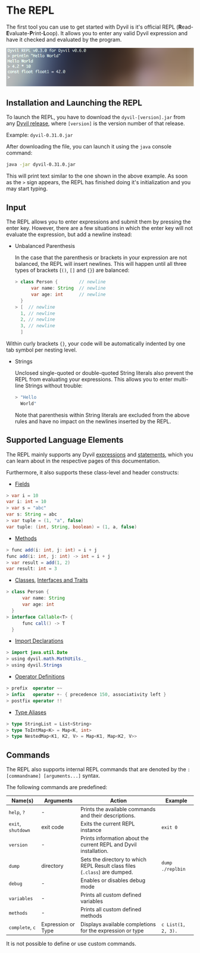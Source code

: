 # The REPL

The first tool you can use to get started with Dyvil is it's official REPL (**R**ead-**E**valuate-**P**rint-**L**oop). It allows you to enter any valid Dyvil expression and have it checked and evaluated by the program.

![The REPL](repl-example-1.png)

## Installation and Launching the REPL

To launch the REPL, you have to download the `dyvil-[version].jar` from any [Dyvil release](https://github.com/Dyvil/Dyvil/releases), where `[version]` is the version number of that release.

Example: `dyvil-0.31.0.jar`

After downloading the file, you can launch it using the `java` console command:

```sh
java -jar dyvil-0.31.0.jar
```

This will print text similar to the one shown in the above example. As soon as the `>` sign appears, the REPL has finished doing it's initialization and you may start typing.

## Input

The REPL allows you to enter expressions and submit them by pressing the enter key. However, there are a few situations in which the enter key will not evaluate the expression, but add a newline instead:

- Unbalanced Parenthesis

  In the case that the parenthesis or brackets in your expression are not balanced, the REPL will insert newlines. This will happen until all three types of brackets (`()`, `[]` and `{}`) are balanced:
  
  ```java
  > class Person {        // newline
        var name: String  // newline
        var age: int      // newline
    }
  > [  // newline
    1, // newline
    2, // newline
    3, // newline
    ]
  ```
  
 Within curly brackets `{}`, your code will be automatically indented by one tab symbol per nesting level.
  
- Strings

  Unclosed single-quoted or double-quoted String literals also prevent the REPL from evaluating your expressions. This allows you to enter multi-line Strings without trouble:

  ```swift
  > "Hello
    World"
  ```
  
  Note that parenthesis within String literals are excluded from the above rules and have no impact on the newlines inserted by the REPL.

## Supported Language Elements

The REPL mainly supports any Dyvil [expressions](expressions.md) and [statements](statements.md), which you can learn about in the respective pages of this documentation.

Furthermore, it also supports these class-level and header constructs:

- [Fields](classes/fields.md)

```java
> var i = 10
var i: int = 10
> var s = "abc"
var s: String = abc
> var tuple = (1, "a", false)
var tuple: (int, String, boolean) = (1, a, false)
```

- [Methods](classes/methods.md)

```java
> func add(i: int, j: int) = i + j
func add(i: int, j: int) -> int = i + j
> var result = add(1, 2)
var result: int = 3
```

- [Classes](classes.md), [Interfaces and Traits](classes/traits.md)

```java
> class Person {
      var name: String
      var age: int
  }
> interface Callable<T> {
      func call() -> T
  }
```

- [Import Declarations](headers/import-declarations.md)

```java
> import java.util.Date
> using dyvil.math.MathUtils._
> using dyvil.Strings
```

- [Operator Definitions](headers/operators.md)

```swift
> prefix  operator ~~
> infix   operator +- { precedence 150, associativity left }
> postfix operator !!
```

- [Type Aliases](headers/type-aliases.md)

```scala
> type StringList = List<String>
> type ToIntMap<K> = Map<K, int>
> type NestedMap<K1, K2, V> = Map<K1, Map<K2, V>>
```

## Commands

The REPL also supports internal REPL commands that are denoted by the `:[commandname] [arguments...]` syntax.

The following commands are predefined:

| Name(s) | Arguments | Action | Example
| ---- | --------- | ------ | -------
| `help`, `?` | - | Prints the available commands and their descriptions. | |
| `exit`, `shutdown` | exit code | Exits the current REPL instance | `exit 0` |
| `version` | - | Prints information about the current REPL and Dyvil installation. | |
| `dump` | directory | Sets the directory to which REPL Result class files (`.class`) are dumped. | `dump ./replbin` |
| `debug` | - | Enables or disables debug mode | |
| `variables` | - | Prints all custom defined variables | |
| `methods` | - | Prints all custom defined methods | |
| `complete`, `c` | Expression or Type | Displays available completions for the expression or type | `c List(1, 2, 3).` | 

It is not possible to define or use custom commands.